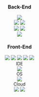 <div align="center">
 <h3> Back-End</h3>
 <img src="https://img.shields.io/badge/java-4479A1?style=for-the-badge&logo=java&logoColor=white"><br>
<img src="https://img.shields.io/badge/spring boot-6DB33F?style=for-the-badge&logo=springboot&logoColor=white">
 <img src="https://img.shields.io/badge/spring security-6DB33F?style=for-the-badge&logo=springsecurity&logoColor=white"><br>
 <img src="https://img.shields.io/badge/mysql-4479A1?style=for-the-badge&logo=mysql&logoColor=white">
 <img src="https://img.shields.io/badge/mybatis-4479A1?style=for-the-badge&logo=mybatis&logoColor=white">
 <br>
 <img src="https://img.shields.io/badge/apachetomcat-F8DC75?style=for-the-badge&logo=apachetomcat&logoColor=white"><br>
 </div>

 <div align="center">
<h3>Front-End</h3>
  <img src="https://img.shields.io/badge/javascript-F7DF1E?style=for-the-badge&logo=javascript&logoColor=white">
 <img src="https://img.shields.io/badge/html5-E34F26?style=for-the-badge&logo=html5&logoColor=white">
 <img src="https://img.shields.io/badge/jquery-0769AD?style=for-the-badge&logo=jquery&logoColor=white">
 <img src="https://img.shields.io/badge/css-1572B6?style=for-the-badge&logo=css&logoColor=white">
 <img src="https://img.shields.io/badge/thyeleaf-#005F0F?style=for-the-badge&logo=thyeleaf&logoColor=white">
 <br>
 </div>
 <div align="center">
 IDE<br>
 <img src="https://img.shields.io/badge/intellij-000000?style=for-the-badge&logo=intellij&logoColor=white">
 </div>
 <div align="center">
 OS<br>
 <img src="https://img.shields.io/badge/centos-262577?style=for-the-badge&logo=centos&logoColor=white">
 </div>
 <div align="center">
 Cloud<br>
  <img src="https://img.shields.io/badge/amazon rds-527FFF?style=for-the-badge&logo=amazonrds&logoColor=white">
  <img src="https://img.shields.io/badge/amazon ec2-FF9900?style=for-the-badge&logo=amazonec2&logoColor=white">
</div>
